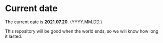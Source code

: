 # Current date

The current date is **2021.07.20.** (YYYY.MM.DD.)

This repository will be good when the world ends, so we will know how long it lasted.